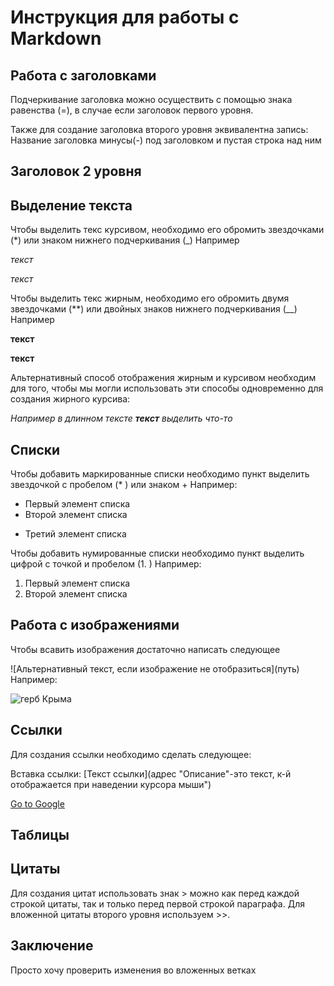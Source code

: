 # Инструкция для работы с Markdown    
## Работа с заголовками  
Подчеркивание заголовка можно осуществить с помощью знака равенства (=), в случае если заголовок первого уровня.
 
Также для создание заголовка второго уровня эквивалентна запись: Название  заголовка минусы(-) под заголовком и пустая строка над ним  

Заголовок 2 уровня
----------- 

##  Выделение текста

Чтобы выделить текс курсивом, необходимо его обромить звездочками (*) или знаком нижнего подчеркивания (_) Например

*текст*

_текст_

Чтобы выделить текс жирным, необходимо его обромить двумя звездочками (**) или двойных знаков нижнего подчеркивания (__) Например

**текст**

__текст__

Альтернативный способ отображения жирным и курсивом необходим для того, чтобы мы могли использовать эти способы одновременно для создания жирного курсива:

*Например в длинном тексте __текст__ выделить что-то*

## Списки

Чтобы добавить маркированные списки необходимо пункт выделить звездочкой с пробелом (* ) или знаком + Например:

* Первый элемент списка
* Второй элемент списка
+ Третий элемент списка

Чтобы добавить нумированные списки необходимо пункт выделить цифрой с точкой и пробелом (1. ) Например:

1. Первый элемент списка
2.  Второй элемент списка

## Работа с изображениями 

Чтобы всавить изображения достаточно написать следующее

\!\[Альтернативный текст, если изображение не отобразиться](путь) Например:

![герб Крыма](Emblem.png)

## Ссылки  
Для создания ссылки необходимо сделать следующее:

Вставка ссылки: [Текст ссылки](адрес "Описание"-это текст, к-й отображается при наведении курсора мыши")

[Go to Google](http://google.com "Перейти на google")

## Таблицы  

## Цитаты  
Для создания цитат использовать знак > можно как перед каждой строкой цитаты, так и только перед первой строкой параграфа. Для вложенной цитаты второго уровня используем >>.

## Заключение                       
Просто хочу проверить изменения во вложенных ветках